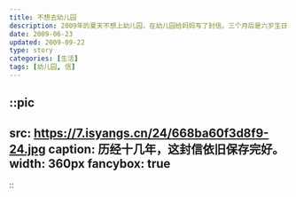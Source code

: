 ```yaml
---
title: 不想去幼儿园
description: 2009年的夏天不想上幼儿园，在幼儿园给妈妈写了封信。三个月后是六岁生日，礼物是一本相册，这封信随之装入其中。
date: 2009-06-23
updated: 2009-09-22
type: story
categories: [生活]
tags: [幼儿园, 信]
---
```


::pic
---
src: https://7.isyangs.cn/24/668ba60f3d8f9-24.jpg
caption: 历经十几年，这封信依旧保存完好。
width: 360px
fancybox: true
---
::

<!-- ::folding{title="文字稿"}
“妈”０６月２３日(妈收)

妈：我上幼儿园时候，你走了。我很想你，你都不知道亲我一下。我都流泿泪了；我爱你，请你亲我一下；我还有心里话要说呢！……早上你知不知道过来看看我，亲亲我。
:: -->
